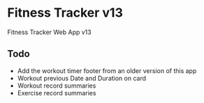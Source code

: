 # Fitness Tracker v13

Fitness Tracker Web App v13

## Todo

- Add the workout timer footer from an older version of this app
- Workout previous Date and Duration on card
- Workout record summaries
- Exercise record summaries
